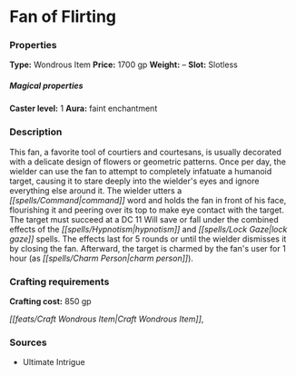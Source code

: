 ﻿---
Title: "Fan of Flirting"
Type: "Wondrous Item"
Price: "1700 gp"
Weight: "–"
Slot: "Slotless"
Caster level: "1"
Aura: "faint enchantment"
Description: |
  "This fan, a favorite tool of courtiers and courtesans, is usually decorated with a delicate design of flowers or geometric patterns. Once per day, the wielder can use the fan to attempt to completely infatuate a humanoid target, causing it to stare deeply into the wielder's eyes and ignore everything else around it. The wielder utters a command word and holds the fan in front of his face, flourishing it and peering over its top to make eye contact with the target. The target must succeed at a DC 11 Will save or fall under the combined effects of the _hypnotism_ and _lock gaze_ spells. The effects last for 5 rounds or until the wielder dismisses it by closing the fan. Afterward, the target is charmed by the fan's user for 1 hour (as _charm person_)."
Crafting cost: "850 gp"
Sources: "['Ultimate Intrigue']"
---

# Fan of Flirting

### Properties

**Type:** Wondrous Item **Price:** 1700 gp **Weight:** – **Slot:** Slotless

##### Magical properties

**Caster level:** 1 **Aura:** faint enchantment

### Description

This fan, a favorite tool of courtiers and courtesans, is usually decorated with a delicate design of flowers or geometric patterns. Once per day, the wielder can use the fan to attempt to completely infatuate a humanoid target, causing it to stare deeply into the wielder's eyes and ignore everything else around it. The wielder utters a _[[spells/Command|command]]_ word and holds the fan in front of his face, flourishing it and peering over its top to make eye contact with the target. The target must succeed at a DC 11 Will save or fall under the combined effects of the _[[spells/Hypnotism|hypnotism]]_ and _[[spells/Lock Gaze|lock gaze]]_ spells. The effects last for 5 rounds or until the wielder dismisses it by closing the fan. Afterward, the target is charmed by the fan's user for 1 hour (as _[[spells/Charm Person|charm person]]_).

### Crafting requirements

**Crafting cost:** 850 gp

_[[feats/Craft Wondrous Item|Craft Wondrous Item]]_,

### Sources

* Ultimate Intrigue